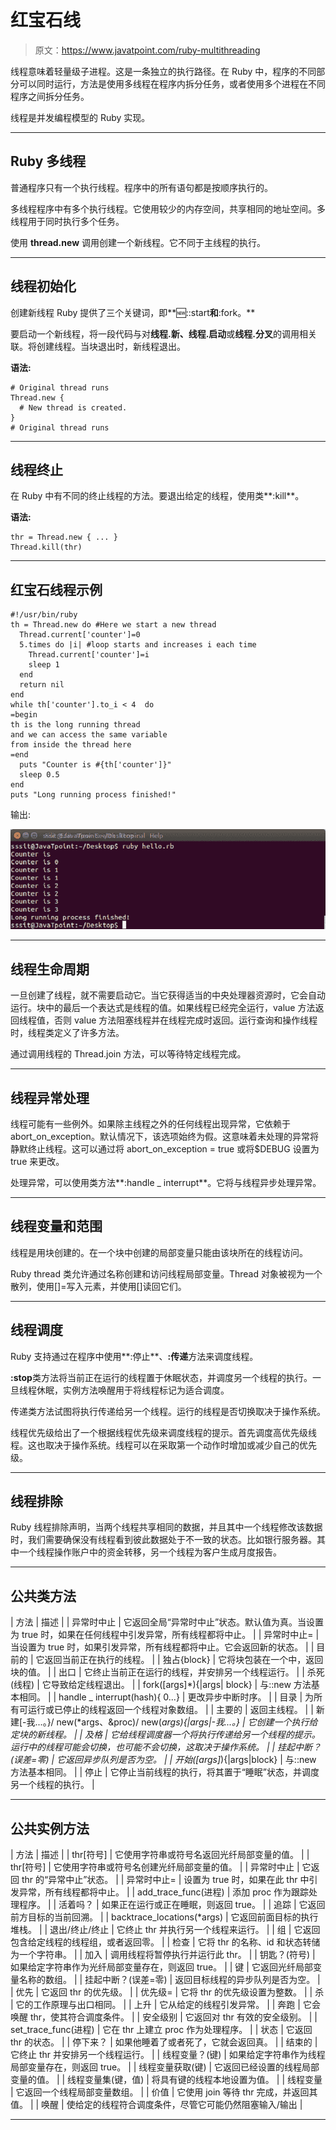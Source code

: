 # 红宝石线

> 原文：<https://www.javatpoint.com/ruby-multithreading>

线程意味着轻量级子进程。这是一条独立的执行路径。在 Ruby 中，程序的不同部分可以同时运行，方法是使用多线程在程序内拆分任务，或者使用多个进程在不同程序之间拆分任务。

线程是并发编程模型的 Ruby 实现。

* * *

## Ruby 多线程

普通程序只有一个执行线程。程序中的所有语句都是按顺序执行的。

多线程程序中有多个执行线程。它使用较少的内存空间，共享相同的地址空间。多线程用于同时执行多个任务。

使用 **thread.new** 调用创建一个新线程。它不同于主线程的执行。

* * *

## 线程初始化

创建新线程 Ruby 提供了三个关键词，即**:new:::start**和**:fork。**

要启动一个新线程，将一段代码与对**线程.新、线程.启动**或**线程.分叉**的调用相关联。将创建线程。当块退出时，新线程退出。

**语法:**

```
# Original thread runs
Thread.new {
  # New thread is created.
}
# Original thread runs

```

* * *

## 线程终止

在 Ruby 中有不同的终止线程的方法。要退出给定的线程，使用类**:kill**。

**语法:**

```
thr = Thread.new { ... }
Thread.kill(thr)

```

* * *

## 红宝石线程示例

```
#!/usr/bin/ruby 
th = Thread.new do #Here we start a new thread 
  Thread.current['counter']=0 
  5.times do |i| #loop starts and increases i each time 
    Thread.current['counter']=i 
    sleep 1 
  end 
  return nil 
end 
while th['counter'].to_i < 4  do 
=begin 
th is the long running thread 
and we can access the same variable 
from inside the thread here 
=end 
  puts "Counter is #{th['counter']}" 
  sleep 0.5 
end 
puts "Long running process finished!" 

```

输出:

![Ruby Thread 1](img/9fd9ccd5c4a03c46c3a680c2ad79e87e.png)

* * *

## 线程生命周期

一旦创建了线程，就不需要启动它。当它获得适当的中央处理器资源时，它会自动运行。块中的最后一个表达式是线程的值。如果线程已经完全运行，value 方法返回线程值，否则 value 方法阻塞线程并在线程完成时返回。运行查询和操作线程时，线程类定义了许多方法。

通过调用线程的 Thread.join 方法，可以等待特定线程完成。

* * *

## 线程异常处理

线程可能有一些例外。如果除主线程之外的任何线程出现异常，它依赖于 abort_on_exception。默认情况下，该选项始终为假。这意味着未处理的异常将静默终止线程。这可以通过将 abort_on_exception = true 或将$DEBUG 设置为 true 来更改。

处理异常，可以使用类方法**:handle _ interrupt**。它将与线程异步处理异常。

* * *

## 线程变量和范围

线程是用块创建的。在一个块中创建的局部变量只能由该块所在的线程访问。

Ruby thread 类允许通过名称创建和访问线程局部变量。Thread 对象被视为一个散列，使用[]=写入元素，并使用[]读回它们。

* * *

## 线程调度

Ruby 支持通过在程序中使用**:停止**、**:传递**方法来调度线程。

**:stop**类方法将当前正在运行的线程置于休眠状态，并调度另一个线程的执行。一旦线程休眠，实例方法唤醒用于将线程标记为适合调度。

传递类方法试图将执行传递给另一个线程。运行的线程是否切换取决于操作系统。

线程优先级给出了一个根据线程优先级来调度线程的提示。首先调度高优先级线程。这也取决于操作系统。线程可以在采取第一个动作时增加或减少自己的优先级。

* * *

## 线程排除

Ruby 线程排除声明，当两个线程共享相同的数据，并且其中一个线程修改该数据时，我们需要确保没有线程看到彼此数据处于不一致的状态。比如银行服务器。其中一个线程操作账户中的资金转移，另一个线程为客户生成月度报告。

* * *

## 公共类方法

| 方法 | 描述 |
| 异常时中止 | 它返回全局“异常时中止”状态。默认值为真。当设置为 true 时，如果在任何线程中引发异常，所有线程都将中止。 |
| 异常时中止= | 当设置为 true 时，如果引发异常，所有线程都将中止。它会返回新的状态。 |
| 目前的 | 它返回当前正在执行的线程。 |
| 独占{block} | 它将块包装在一个中，返回块的值。 |
| 出口 | 它终止当前正在运行的线程，并安排另一个线程运行。 |
| 杀死(线程) | 它导致给定线程退出。 |
| fork([args]*){&#124;args&#124; block} | 与::new 方法基本相同。 |
| handle _ interrupt(hash){ 0...}
 | 更改异步中断时序。 |
| 目录 | 为所有可运行或已停止的线程返回一个线程对象数组。 |
| 主要的 | 返回主线程。 |
| 新建[-我...。}/ new(*args、&proc)/ new(*args){&#124;args&#124;-我...。} | 它创建一个执行给定块的新线程。 |
| 及格 | 它给线程调度器一个将执行传递给另一个线程的提示。运行中的线程可能会切换，也可能不会切换，这取决于操作系统。 |
| 挂起中断？(误差=零) | 它返回异步队列是否为空。 |
| 开始([args]*){&#124;args&#124;block} | 与::new 方法基本相同。 |
| 停止 | 它停止当前线程的执行，将其置于“睡眠”状态，并调度另一个线程的执行。 |

* * *

## 公共实例方法

| 方法 | 描述 |
| thr[符号] | 它使用字符串或符号名返回光纤局部变量的值。 |
| thr[符号] | 它使用字符串或符号名创建光纤局部变量的值。 |
| 异常时中止 | 它返回 thr 的“异常中止”状态。 |
| 异常时中止= | 设置为 true 时，如果在此 thr 中引发异常，所有线程都将中止。 |
| add_trace_func(进程) | 添加 proc 作为跟踪处理程序。 |
| 活着吗？ | 如果正在运行或正在睡眠，则返回 true。 |
| 追踪 | 它返回前方目标的当前回溯。 |
| backtrace_locations(*args) | 它返回前面目标的执行堆栈。 |
| 退出/终止/终止 | 它终止 thr 并执行另一个线程来运行。 |
| 组 | 它返回包含给定线程的线程组，或者返回零。 |
| 检查 | 它将 thr 的名称、id 和状态转储为一个字符串。 |
| 加入 | 调用线程将暂停执行并运行此 thr。 |
| 钥匙？(符号) | 如果给定字符串作为光纤局部变量存在，则返回 true。 |
| 键 | 它返回光纤局部变量名称的数组。 |
| 挂起中断？(误差=零) | 返回目标线程的异步队列是否为空。 |
| 优先 | 它返回 thr 的优先级。 |
| 优先级= | 它将 thr 的优先级设置为整数。 |
| 杀 | 它的工作原理与出口相同。 |
| 上升 | 它从给定的线程引发异常。 |
| 奔跑 | 它会唤醒 thr，使其符合调度条件。 |
| 安全级别 | 它返回对 thr 有效的安全级别。 |
| set_trace_func(进程) | 它在 thr 上建立 proc 作为处理程序。 |
| 状态 | 它返回 thr 的状态。 |
| 停下来？ | 如果他睡着了或者死了，它就会返回真。 |
| 结束的 | 它终止 thr 并安排另一个线程运行。 |
| 线程变量？(键) | 如果给定字符串作为线程局部变量存在，则返回 true。 |
| 线程变量获取(键) | 它返回已经设置的线程局部变量的值。 |
| 线程变量集(键，值) | 将具有键的线程本地设置为值。 |
| 线程变量 | 它返回一个线程局部变量数组。 |
| 价值 | 它使用 join 等待 thr 完成，并返回其值。 |
| 唤醒 | 使给定的线程符合调度条件，尽管它可能仍然阻塞输入/输出 |

* * *
